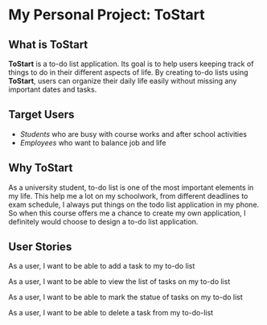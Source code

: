 # My Personal Project: ToStart

## What is ToStart

**ToStart** is a to-do list application. 
Its goal is to help users keeping track of things to do in their different aspects of life.
By creating to-do lists using **ToStart**, users can organize their daily life easily without missing any important dates and tasks.

## Target Users

- _Students_ who are busy with course works and after school activities
- _Employees_ who want to balance job and life


## Why ToStart

As a university student,  to-do list is one of the most important elements in my life. This help me a lot on my schoolwork, from different deadlines to exam schedule, I always put things on the todo list application in my phone.
So when this course offers me a chance to create my own application, I definitely would choose to design a to-do list application.

## User Stories

As a user, I want to be able to add a task to my to-do list

As a user, I want to be able to view the list of tasks on my to-do list

As a user, I want to be able to mark the statue of tasks on my to-do list

As a user, I want to be able to delete a task from my to-do-list

